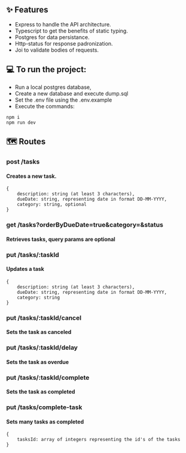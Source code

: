 ## ✨ Features
* Express to handle the API architecture.
* Typescript to get the benefits of static typing.
* Postgres for data persistance.
* Http-status for response padronization.
* Joi to validate bodies of requests.

## :computer: To run the project:
* Run a local postgres database,
* Create a new database and execute dump.sql
* Set the .env file using the .env.example
* Execute the commands:
```
npm i
npm run dev
```

## :world_map: Routes
### post /tasks
#### Creates a new task.
```
{
    description: string (at least 3 characters),
    dueDate: string, representing date in format DD-MM-YYYY,
    category: string, optional
}
```
### get /tasks?orderByDueDate=true&category=&status
#### Retrieves tasks, query params are optional
### put /tasks/:taskId
#### Updates a task
```
{
    description: string (at least 3 characters),
    dueDate: string, representing date in format DD-MM-YYYY,
    category: string
}
```
### put /tasks/:taskId/cancel
#### Sets the task as canceled
### put /tasks/:taskId/delay
#### Sets the task as overdue
### put /tasks/:taskId/complete
#### Sets the task as completed
### put /tasks/complete-task
#### Sets many tasks as completed
```
{
    tasksId: array of integers representing the id's of the tasks
}